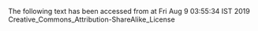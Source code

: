 The following text has been accessed from at Fri Aug 9 03:55:34 IST 2019
Creative_Commons_Attribution-ShareAlike_License
